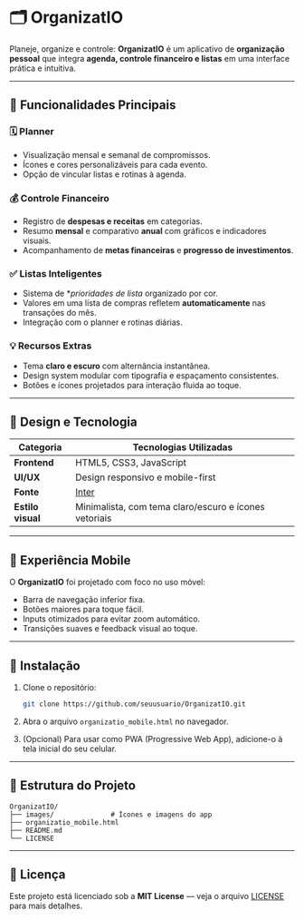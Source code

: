 # 🗂️ OrganizatIO

Planeje, organize e controle: **OrganizatIO** é um aplicativo de **organização pessoal** que integra **agenda, controle financeiro e listas** em uma interface prática e intuitiva. 

---

## 🌟 Funcionalidades Principais

### 🗓️ Planner
- Visualização mensal e semanal de compromissos.  
- Ícones e cores personalizáveis para cada evento.  
- Opção de vincular listas e rotinas à agenda.  

### 💰 Controle Financeiro
- Registro de **despesas e receitas** em categorias.  
- Resumo **mensal** e comparativo **anual** com gráficos e indicadores visuais.  
- Acompanhamento de **metas financeiras** e **progresso de investimentos**.  

### ✅ Listas Inteligentes
- Sistema de **prioridades de lista* organizado por cor.  
- Valores em uma lista de compras refletem **automaticamente** nas transações do mês.  
- Integração com o planner e rotinas diárias.

### 💡 Recursos Extras
- Tema **claro e escuro** com alternância instantânea.  
- Design system modular com tipografia e espaçamento consistentes.  
- Botões e ícones projetados para interação fluida ao toque.

---

## 🎨 Design e Tecnologia

| Categoria | Tecnologias Utilizadas |
|------------|------------------------|
| **Frontend** | HTML5, CSS3, JavaScript |
| **UI/UX** | Design responsivo e mobile-first |
| **Fonte** | [Inter](https://fonts.google.com/specimen/Inter) |
| **Estilo visual** | Minimalista, com tema claro/escuro e ícones vetoriais |

---

## 📱 Experiência Mobile

O **OrganizatIO** foi projetado com foco no uso móvel:
- Barra de navegação inferior fixa.  
- Botões maiores para toque fácil.  
- Inputs otimizados para evitar zoom automático.  
- Transições suaves e feedback visual ao toque.

---

## 🚀 Instalação

1. Clone o repositório:  
   ```bash
   git clone https://github.com/seuusuario/OrganizatIO.git
   ```

2. Abra o arquivo `organizatio_mobile.html` no navegador.

3. (Opcional) Para usar como PWA (Progressive Web App), adicione-o à tela inicial do seu celular.

---

## 🧩 Estrutura do Projeto

```
OrganizatIO/
├── images/              # Ícones e imagens do app
├── organizatio_mobile.html
├── README.md
└── LICENSE
```

---

## 📜 Licença

Este projeto está licenciado sob a **MIT License** — veja o arquivo [LICENSE](LICENSE) para mais detalhes.
